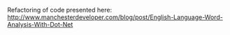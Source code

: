 Refactoring of code presented here: http://www.manchesterdeveloper.com/blog/post/English-Language-Word-Analysis-With-Dot-Net
